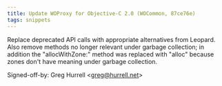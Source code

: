 ```yaml
---
title: Update WOProxy for Objective-C 2.0 (WOCommon, 87ce76e)
tags: snippets
---
```


Replace deprecated API calls with appropriate alternatives from Leopard. Also remove methods no longer relevant under garbage collection; in addition the "allocWithZone:" method was replaced with "alloc" because zones don't have meaning under garbage collection.

Signed-off-by: Greg Hurrell &lt;greg@hurrell.net&gt;
